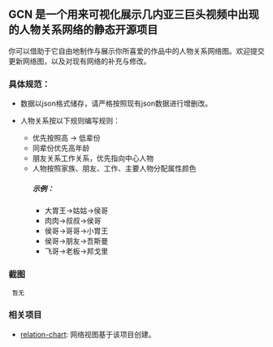 ## GCN 是一个用来可视化展示几内亚三巨头视频中出现的人物关系网络的静态开源项目

你可以借助于它自由地制作与展示你所喜爱的作品中的人物关系网络图。欢迎提交更新网络图，以及对现有网络的补充与修改。

### 具体规范：

- 数据以json格式储存，请严格按照现有json数据进行增删改。
- 人物关系按以下规则编写规则：

  - 优先按照高 → 低辈份
  - 同辈份优先高年龄
  - 朋友关系工作关系，优先指向中心人物
  - 人物按照家族、朋友、工作、主要人物分配属性颜色
	##### 示例：
	 - 大胃王->姑姑->侯哥
	 - 肉肉->叔叔->侯哥
	 - 侯哥->哥哥->小胃王
	 - 侯哥->朋友->吾斯曼
	 - 飞哥->老板->邦戈里
### 截图

     暂无

### 相关项目

- [relation-chart](https://github.com/xiedajian/relation-chart): 网络视图基于该项目创建。

